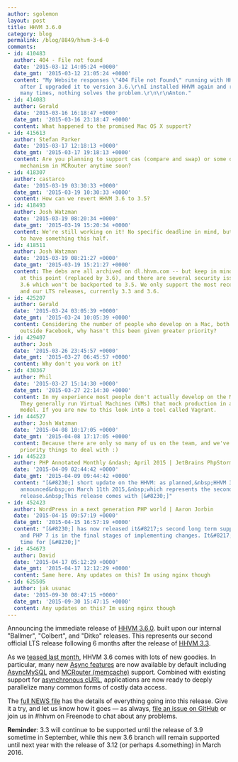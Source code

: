 ```yaml
---
author: sgolemon
layout: post
title: HHVM 3.6.0
category: blog
permalink: /blog/8849/hhvm-3-6-0
comments:
- id: 410483
  author: 404 - File not found
  date: '2015-03-12 14:05:24 +0000'
  date_gmt: '2015-03-12 21:05:24 +0000'
  content: "My Website responses \"404 File not Found\" running with HHVM and Apache,
    after I upgraded it to version 3.6.\r\nI installed HHVM again and restarted it
    many times, nothing solves the problem.\r\n\r\nAnton."
- id: 414083
  author: Gerald
  date: '2015-03-16 16:18:47 +0000'
  date_gmt: '2015-03-16 23:18:47 +0000'
  content: What happened to the promised Mac OS X support?
- id: 415613
  author: Stefan Parker
  date: '2015-03-17 12:18:13 +0000'
  date_gmt: '2015-03-17 19:18:13 +0000'
  content: Are you planning to support cas (compare and swap) or some other locking
    mechanism in MCRouter anytime soon?
- id: 418307
  author: castarco
  date: '2015-03-19 03:30:33 +0000'
  date_gmt: '2015-03-19 10:30:33 +0000'
  content: How can we revert HHVM 3.6 to 3.5?
- id: 418493
  author: Josh Watzman
  date: '2015-03-19 08:20:34 +0000'
  date_gmt: '2015-03-19 15:20:34 +0000'
  content: We're still working on it! No specific deadline in mind, but we *hope*
    to have something this half.
- id: 418511
  author: Josh Watzman
  date: '2015-03-19 08:21:27 +0000'
  date_gmt: '2015-03-19 15:21:27 +0000'
  content: The debs are all archived on dl.hhvm.com -- but keep in mind 3.5 is unsupported
    at this point (replaced by 3.6), and there are several security issues fixed in
    3.6 which won't be backported to 3.5. We only support the most recent stable release,
    and our LTS releases, currently 3.3 and 3.6.
- id: 425207
  author: Gerald
  date: '2015-03-24 03:05:39 +0000'
  date_gmt: '2015-03-24 10:05:39 +0000'
  content: Considering the number of people who develop on a Mac, both inside and
    outside Facebook, why hasn't this been given greater priority?
- id: 429407
  author: Josh
  date: '2015-03-26 23:45:57 +0000'
  date_gmt: '2015-03-27 06:45:57 +0000'
  content: Why don't you work on it?
- id: 430367
  author: Phil
  date: '2015-03-27 15:14:30 +0000'
  date_gmt: '2015-03-27 22:14:30 +0000'
  content: In my experience most people don't actually develop on the Mac itself.
    They generally run Virtual Machines (VMs) that mock production in a more reproducible
    model. If you are new to this look into a tool called Vagrant.
- id: 444527
  author: Josh Watzman
  date: '2015-04-08 10:17:05 +0000'
  date_gmt: '2015-04-08 17:17:05 +0000'
  content: Because there are only so many of us on the team, and we've had higher
    priority things to deal with :)
- id: 445223
  author: PHP Annotated Monthly &ndash; April 2015 | JetBrains PhpStorm Blog
  date: '2015-04-09 02:44:42 +0000'
  date_gmt: '2015-04-09 09:44:42 +0000'
  content: "[&#8230;] short update on the HHVM: as planned,&nbsp;HHVM 3.6.0 has been
    announced&nbsp;on March 11th 2015,&nbsp;which represents the second official LTS
    release.&nbsp;This release comes with [&#8230;]"
- id: 452423
  author: WordPress in a next generation PHP world | Aaron Jorbin
  date: '2015-04-15 09:57:19 +0000'
  date_gmt: '2015-04-15 16:57:19 +0000'
  content: "[&#8230;] has now released it&#8217;s second long term support release
    and PHP 7 is in the final stages of implementing changes. It&#8217;s an exciting
    time for [&#8230;]"
- id: 454673
  author: David
  date: '2015-04-17 05:12:29 +0000'
  date_gmt: '2015-04-17 12:12:29 +0000'
  content: Same here. Any updates on this? Im using nginx though
- id: 625505
  author: jak usunac
  date: '2015-09-30 08:47:15 +0000'
  date_gmt: '2015-09-30 15:47:15 +0000'
  content: Any updates on this? Im using nginx though
---
```


Announcing the immediate release of [HHVM 3.6.0](https://github.com/facebook/hhvm/wiki/Prebuilt%20Packages%20for%20HHVM). built upon our internal "Ballmer", "Colbert", and "Ditko" releases. This represents our second official LTS release following 6 months after the release of [HHVM 3.3](http://hhvm.com/blog/6239/hhvm-3-3-0).

<!--truncate-->

As we [teased last month](http://hhvm.com/blog/8405/coming-soon-in-hhvm), HHVM 3.6 comes with lots of new goodies. In particular, many new [Async features](http://docs.hhvm.com/manual/en/hack.async.builtins.php) are now available by default including [AsyncMySQL](http://docs.hhvm.com/manual/en/book.hack.async.mysql.php) and [MCRouter (memcache)](http://docs.hhvm.com/manual/en/book.hack.mcrouter.php) support. Combined with existing support for [asynchronous cURL](http://docs.hhvm.com/manual/en/function.hack.hh.asio.curl-exec.php), applications are now ready to deeply parallelize many common forms of costly data access.

The [full NEWS file](https://github.com/facebook/hhvm/blob/HHVM-3.6/NEWS) has the details of everything going into this release. Give it a try, and let us know how it goes — as always, [file an issue on GitHub](https://github.com/facebook/hhvm/issues) or join us in #hhvm on Freenode to chat about any problems.

**Reminder**: 3.3 will continue to be supported until the release of 3.9 sometime in September, while this new 3.6 branch will remain supported until next year with the release of 3.12 (or perhaps 4.something) in March 2016.
